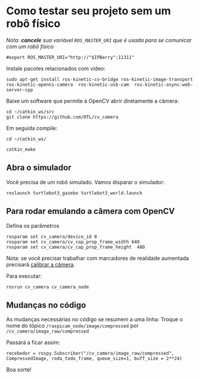 # Como testar seu projeto sem um robô físico

*Nota: **cancele** sua variável `ROS_MASTER_URI` que é usada para se comunicar com um robô físico* 

	#export ROS_MASTER_URI="http://"$IPBerry":11311"


Instale pacotes relacionados com vídeo:

	sudo apt-get install ros-kinetic-cv-bridge ros-kinetic-image-transport ros-kinetic-openni-camera  ros-kinetic-usb-cam  ros-kinetic-async-web-server-cpp

Baixe um software que permite à OpenCV abrir diretamente a câmera:

	cd ~/catkin_ws/src
	git clone https://github.com/OTL/cv_camera

Em seguida compile:

	cd ~/catkin_ws/

	catkin_make

## Abra o simulador

Você precisa de um robô simulado. Vamos disparar o simulador:

	roslaunch turtlebot3_gazebo turtlebot3_world.launch 


## Para rodar emulando a câmera com OpenCV

Defina os parâmetros

	rosparam set cv_camera/device_id 0
	rosparam set cv_camera/cv_cap_prop_frame_width 640
	rosparam set cv_camera/cv_cap_prop_frame_height  480


Nota: se você precisar trabalhar com marcadores de realidade aumentada precisará [calibrar a câmera](calibrar_camera.md).


Para executar:

	rosrun cv_camera cv_camera_node

## Mudanças no código

As mudanças necessárias no código se resumem a uma linha: Troque o nome do tópico `/raspicam_node/image/compressed` por `/cv_camera/image_raw/compressed`

Passará a ficar assim:

	recebedor = rospy.Subscriber("/cv_camera/image_raw/compressed", CompressedImage, roda_todo_frame, queue_size=1, buff_size = 2**24)

Boa sorte!



